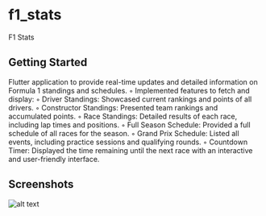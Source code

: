 # f1_stats

F1 Stats

## Getting Started

Flutter application to provide real-time updates and detailed information on Formula 1
standings and schedules.
◦ Implemented features to fetch and display:
◦ Driver Standings: Showcased current rankings and points of all drivers.
◦ Constructor Standings: Presented team rankings and accumulated points.
◦ Race Standings: Detailed results of each race, including lap times and positions.
◦ Full Season Schedule: Provided a full schedule of all races for the season.
◦ Grand Prix Schedule: Listed all events, including practice sessions and qualifying rounds.
◦ Countdown Timer: Displayed the time remaining until the next race with an interactive and user-friendly interface.

## Screenshots
![alt text]([http://url/to/img.png](https://drive.google.com/file/d/17C6lYyUys8prnnJI57TikcbGGVofGakL/view?usp=drive_link))
